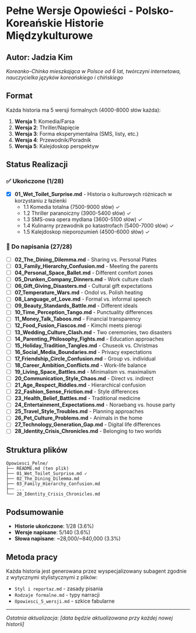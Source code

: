 # Pełne Wersje Opowieści - Polsko-Koreańskie Historie Międzykulturowe

## Autor: Jadzia Kim
*Koreanko-Chinka mieszkająca w Polsce od 6 lat, twórczyni internetowa, nauczycielka języków koreańskiego i chińskiego*

## Format
Każda historia ma 5 wersji formalnych (4000-8000 słów każda):
1. **Wersja 1**: Komedia/Farsa
2. **Wersja 2**: Thriller/Napięcie
3. **Wersja 3**: Forma eksperymentalna (SMS, listy, etc.)
4. **Wersja 4**: Przewodnik/Poradnik
5. **Wersja 5**: Kalejdoskop perspektyw

## Status Realizacji

### ✅ Ukończone (1/28)
- [x] **01_Wet_Toilet_Surprise.md** - Historia o kulturowych różnicach w korzystaniu z łazienki
  - 1.1 Komedia totalna (7500-9000 słów) ✓
  - 1.2 Thriller paranoiczny (3900-5400 słów) ✓
  - 1.3 SMS-owa opera mydlana (3600-5100 słów) ✓
  - 1.4 Kulinarny przewodnik po katastrofach (5400-7000 słów) ✓
  - 1.5 Kalejdoskop nieporozumień (4500-6000 słów) ✓

### 📝 Do napisania (27/28)
- [ ] **02_The_Dining_Dilemma.md** - Sharing vs. Personal Plates
- [ ] **03_Family_Hierarchy_Confusion.md** - Meeting the parents
- [ ] **04_Personal_Space_Ballet.md** - Different comfort zones
- [ ] **05_Drunken_Company_Dinners.md** - Work culture clash
- [ ] **06_Gift_Giving_Disasters.md** - Cultural gift expectations
- [ ] **07_Temperature_Wars.md** - Ondol vs. Polish heating
- [ ] **08_Language_of_Love.md** - Formal vs. informal speech
- [ ] **09_Beauty_Standards_Battle.md** - Different ideals
- [ ] **10_Time_Perception_Tango.md** - Punctuality differences
- [ ] **11_Money_Talk_Taboos.md** - Financial transparency
- [ ] **12_Food_Fusion_Fiascos.md** - Kimchi meets pierogi
- [ ] **13_Wedding_Culture_Clash.md** - Two ceremonies, two disasters
- [ ] **14_Parenting_Philosophy_Fights.md** - Education approaches
- [ ] **15_Holiday_Tradition_Tangles.md** - Chuseok vs. Christmas
- [ ] **16_Social_Media_Boundaries.md** - Privacy expectations
- [ ] **17_Friendship_Circle_Confusion.md** - Group vs. individual
- [ ] **18_Career_Ambition_Conflicts.md** - Work-life balance
- [ ] **19_Living_Space_Battles.md** - Minimalism vs. maximalism
- [ ] **20_Communication_Style_Chaos.md** - Direct vs. indirect
- [ ] **21_Age_Respect_Riddles.md** - Hierarchical confusion
- [ ] **22_Fashion_Sense_Friction.md** - Style differences
- [ ] **23_Health_Belief_Battles.md** - Traditional medicine
- [ ] **24_Entertainment_Expectations.md** - Noraebang vs. house party
- [ ] **25_Travel_Style_Troubles.md** - Planning approaches
- [ ] **26_Pet_Culture_Problems.md** - Animals in the home
- [ ] **27_Technology_Generation_Gap.md** - Digital life differences
- [ ] **28_Identity_Crisis_Chronicles.md** - Belonging to two worlds

## Struktura plików
```
Opowiesci_Pelne/
├── README.md (ten plik)
├── 01_Wet_Toilet_Surprise.md ✓
├── 02_The_Dining_Dilemma.md
├── 03_Family_Hierarchy_Confusion.md
├── ...
└── 28_Identity_Crisis_Chronicles.md
```

## Podsumowanie
- **Historie ukończone**: 1/28 (3.6%)
- **Wersje napisane**: 5/140 (3.6%)
- **Słowa napisane**: ~28,000/~840,000 (3.3%)

## Metoda pracy
Każda historia jest generowana przez wyspecjalizowany subagent zgodnie z wytycznymi stylistycznymi z plików:
- `Styl i reportaz.md` - zasady pisania
- `Rodzaje formalne.md` - typy narracji
- `Opowiesci_5_wersji.md` - szkice fabularne

---
*Ostatnia aktualizacja: [data będzie aktualizowana przy każdej nowej historii]*